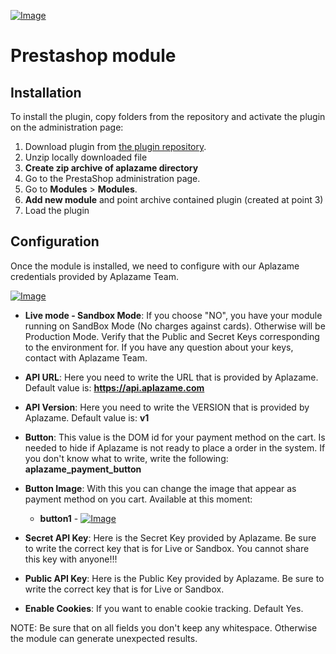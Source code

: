 [ ![Image](https://aplazame.com/static/img/banners/banner-728-white.png "Aplazame") ](https://aplazame.com "Aplazame")

# Prestashop module

## Installation

To install the plugin, copy folders from the repository and activate the plugin on the administration page:

1. Download plugin from [the plugin repository](https://github.com/aplazame/prestashop/archive/master.zip).
2. Unzip locally downloaded file
3. **Create zip archive of aplazame directory**
4. Go to the PrestaShop administration page.
5. Go to **Modules** > **Modules**.
6. **Add new module** and point archive contained plugin (created at point 3)
7. Load the plugin

## Configuration

Once the module is installed, we need to configure with our Aplazame credentials provided by Aplazame Team. 

[ ![Image](http://www.webimpacto.es/images/image_aplazame.jpg "Aplazame") ](https://aplazame.com "Aplazame")

- **Live mode - Sandbox Mode**: If you choose "NO", you have your module running on SandBox Mode (No charges against cards). Otherwise will be Production Mode. Verify that the Public and Secret Keys corresponding to the environment for. If you have any question about your keys, contact with Aplazame Team.
- **API URL**: Here you need to write the URL that is provided by Aplazame. Default value is: **https://api.aplazame.com**
- **API Version**: Here you need to write the VERSION that is provided by Aplazame. Default value is: **v1**
- **Button**: This value is the DOM id for your payment method on the cart. Is needed to hide if Aplazame is not ready to place a order in the system. If you don't know what to write, write the following: **aplazame_payment_button**
- **Button Image**: With this you can change the image that appear as payment method on you cart. Available at this moment:
	- **button1** -  [ ![Image](http://www.webimpacto.es/images/aplazame_button1.jpg "Aplazame") ](https://aplazame.com "Aplazame")


- **Secret API Key**: Here is the Secret Key provided by Aplazame. Be sure to write the correct key that is for Live or Sandbox. You cannot share this key with anyone!!!
- **Public API Key**: Here is the Public Key provided by Aplazame. Be sure to write the correct key that is for Live or Sandbox. 
- **Enable Cookies**: If you want to enable cookie tracking. Default Yes. 

NOTE: Be sure that on all fields you don't keep any whitespace. Otherwise the module can generate unexpected results. 
